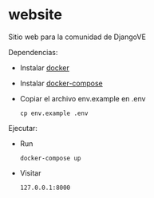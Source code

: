 # website

Sitio web para la comunidad de DjangoVE

Dependencias:

* Instalar [docker](https://docs.docker.com/engine/installation/linux/ubuntulinux/)
* Instalar [docker-compose](https://docs.docker.com/compose/install/)
* Copiar el archivo env.example en .env

      cp env.example .env

Ejecutar:

* Run

      docker-compose up

* Visitar

      127.0.0.1:8000
